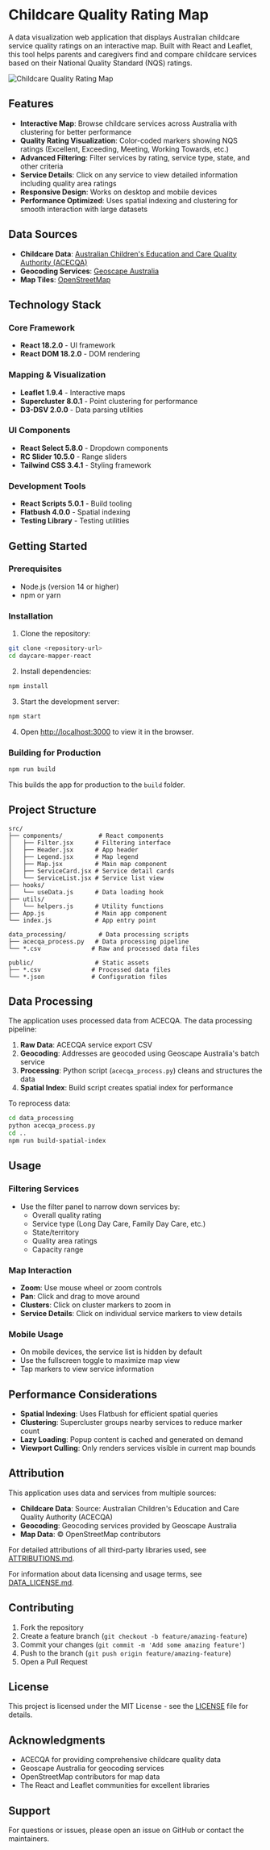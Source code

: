 # Childcare Quality Rating Map

A data visualization web application that displays Australian childcare service quality ratings on an interactive map. Built with React and Leaflet, this tool helps parents and caregivers find and compare childcare services based on their National Quality Standard (NQS) ratings.

![Childcare Quality Rating Map](screenshot.png)

## Features

- **Interactive Map**: Browse childcare services across Australia with clustering for better performance
- **Quality Rating Visualization**: Color-coded markers showing NQS ratings (Excellent, Exceeding, Meeting, Working Towards, etc.)
- **Advanced Filtering**: Filter services by rating, service type, state, and other criteria
- **Service Details**: Click on any service to view detailed information including quality area ratings
- **Responsive Design**: Works on desktop and mobile devices
- **Performance Optimized**: Uses spatial indexing and clustering for smooth interaction with large datasets

## Data Sources

- **Childcare Data**: [Australian Children's Education and Care Quality Authority (ACECQA)](https://www.acecqa.gov.au/)
- **Geocoding Services**: [Geoscape Australia](https://hub.geoscape.com.au/batch)
- **Map Tiles**: [OpenStreetMap](https://www.openstreetmap.org/)

## Technology Stack

### Core Framework
- **React 18.2.0** - UI framework
- **React DOM 18.2.0** - DOM rendering

### Mapping & Visualization
- **Leaflet 1.9.4** - Interactive maps
- **Supercluster 8.0.1** - Point clustering for performance
- **D3-DSV 2.0.0** - Data parsing utilities

### UI Components
- **React Select 5.8.0** - Dropdown components
- **RC Slider 10.5.0** - Range sliders
- **Tailwind CSS 3.4.1** - Styling framework

### Development Tools
- **React Scripts 5.0.1** - Build tooling
- **Flatbush 4.0.0** - Spatial indexing
- **Testing Library** - Testing utilities

## Getting Started

### Prerequisites

- Node.js (version 14 or higher)
- npm or yarn

### Installation

1. Clone the repository:
```bash
git clone <repository-url>
cd daycare-mapper-react
```

2. Install dependencies:
```bash
npm install
```

3. Start the development server:
```bash
npm start
```

4. Open [http://localhost:3000](http://localhost:3000) to view it in the browser.

### Building for Production

```bash
npm run build
```

This builds the app for production to the `build` folder.

## Project Structure

```
src/
├── components/          # React components
│   ├── Filter.jsx      # Filtering interface
│   ├── Header.jsx      # App header
│   ├── Legend.jsx      # Map legend
│   ├── Map.jsx         # Main map component
│   ├── ServiceCard.jsx # Service detail cards
│   └── ServiceList.jsx # Service list view
├── hooks/
│   └── useData.js      # Data loading hook
├── utils/
│   └── helpers.js      # Utility functions
├── App.js              # Main app component
└── index.js            # App entry point

data_processing/         # Data processing scripts
├── acecqa_process.py   # Data processing pipeline
└── *.csv              # Raw and processed data files

public/                 # Static assets
├── *.csv              # Processed data files
└── *.json             # Configuration files
```

## Data Processing

The application uses processed data from ACECQA. The data processing pipeline:

1. **Raw Data**: ACECQA service export CSV
2. **Geocoding**: Addresses are geocoded using Geoscape Australia's batch service
3. **Processing**: Python script (`acecqa_process.py`) cleans and structures the data
4. **Spatial Index**: Build script creates spatial index for performance

To reprocess data:
```bash
cd data_processing
python acecqa_process.py
cd ..
npm run build-spatial-index
```

## Usage

### Filtering Services
- Use the filter panel to narrow down services by:
  - Overall quality rating
  - Service type (Long Day Care, Family Day Care, etc.)
  - State/territory
  - Quality area ratings
  - Capacity range

### Map Interaction
- **Zoom**: Use mouse wheel or zoom controls
- **Pan**: Click and drag to move around
- **Clusters**: Click on cluster markers to zoom in
- **Service Details**: Click on individual service markers to view details

### Mobile Usage
- On mobile devices, the service list is hidden by default
- Use the fullscreen toggle to maximize map view
- Tap markers to view service information

## Performance Considerations

- **Spatial Indexing**: Uses Flatbush for efficient spatial queries
- **Clustering**: Supercluster groups nearby services to reduce marker count
- **Lazy Loading**: Popup content is cached and generated on demand
- **Viewport Culling**: Only renders services visible in current map bounds

## Attribution

This application uses data and services from multiple sources:

- **Childcare Data**: Source: Australian Children's Education and Care Quality Authority (ACECQA)
- **Geocoding**: Geocoding services provided by Geoscape Australia
- **Map Data**: © OpenStreetMap contributors

For detailed attributions of all third-party libraries used, see [ATTRIBUTIONS.md](ATTRIBUTIONS.md).

For information about data licensing and usage terms, see [DATA_LICENSE.md](DATA_LICENSE.md).

## Contributing

1. Fork the repository
2. Create a feature branch (`git checkout -b feature/amazing-feature`)
3. Commit your changes (`git commit -m 'Add some amazing feature'`)
4. Push to the branch (`git push origin feature/amazing-feature`)
5. Open a Pull Request

## License

This project is licensed under the MIT License - see the [LICENSE](LICENSE) file for details.

## Acknowledgments

- ACECQA for providing comprehensive childcare quality data
- Geoscape Australia for geocoding services
- OpenStreetMap contributors for map data
- The React and Leaflet communities for excellent libraries

## Support

For questions or issues, please open an issue on GitHub or contact the maintainers.
